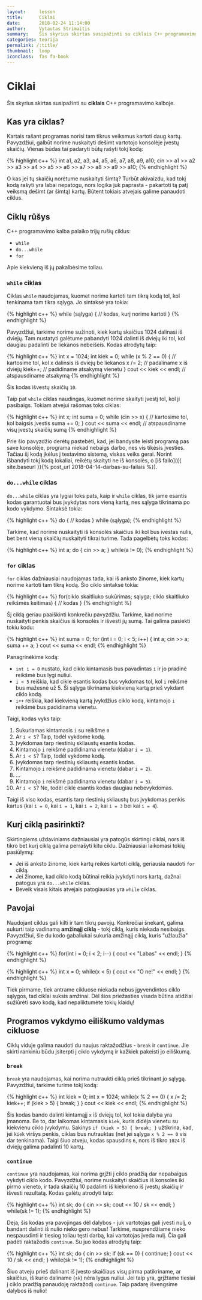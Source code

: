 ```yaml
---
layout:     lesson
title:      Ciklai
date:       2018-02-24 11:14:00
author:     Vytautas Strimaitis
summary:    Šis skyrius skirtas susipažinti su ciklais C++ programavimo kalboje.
categories: teorija
permalink: /:title/
thumbnail:  loop
iconclass:  fas fa-book
---
```

# Ciklai
Šis skyrius skirtas susipažinti su **ciklais** C++ programavimo kalboje.

## Kas yra ciklas?
Kartais rašant programas norisi tam tikrus veiksmus kartoti daug kartų. Pavyzdžiui, galbūt norime nuskaityti dešimt vartotojo konsolėje įvestų skaičių. Vienas būdas tai padaryti būtų rašyti tokį kodą:

{% highlight c++ %}
int a1, a2, a3, a4, a5, a6, a7, a8, a9, a10;
cin >> a1 >> a2 >> a3 >> a4 >> a5 >> a6 >> a7 >> a8 >> a9 >> a10;
{% endhighlight %}

O kas jei tų skaičių norėtume nuskaityti šimtą? Turbūt akivaizdu, kad tokį kodą rašyti yra labai nepatogu, nors logika juk paprasta - pakartoti tą patį veiksmą dešimt (ar šimtą) kartų. Būtent tokiais atvejais galime panaudoti ciklus.

## Ciklų rūšys
C++ programavimo kalba palaiko trijų rušių ciklus:
* `while`
* `do...while`
* `for`

Apie kiekvieną iš jų pakalbėsime toliau.

### `while` ciklas
Ciklas `while` naudojamas, kuomet norime kartoti tam tikrą kodą tol, kol tenkinama tam tikra sąlyga. Jo sintaksė yra tokia:

{% highlight c++ %}
while (sąlyga) {
    // kodas, kurį norime kartoti
}
{% endhighlight %}

Pavyzdžiui, tarkime norime sužinoti, kiek kartų skaičius 1024 dalinasi iš dviejų. Tam nustatyti galėtume pabandyti 1024 dalinti iš dviejų iki tol, kol daugiau padalinti be liekanos nebeišeis. Kodas atrodytų taip:

{% highlight c++ %}
int x = 1024;
int kiek = 0;
while (x % 2 == 0) { // kartosime tol, kol x dalinsis iš dviejų be liekanos
    x /= 2; // padaliname x iš dviejų
    kiek++; // padidiname atsakymą vienetu
}
cout << kiek << endl; // atspausdiname atsakymą
{% endhighlight %}

Šis kodas išvestų skaičių `10`.

Taip pat `while` ciklas naudingas, kuomet norime skaityti įvestį tol, kol ji pasibaigs. Tokiam atvejui rašomas toks ciklas:

{% highlight c++ %}
int x;
int suma = 0;
while (cin >> x) { // kartosime tol, kol baigsis įvestis
    suma += 0;
}
cout << suma << endl; // atspausdiname visų įvestų skaičių sumą
{% endhighlight %}

Prie šio pavyzdžio derėtų pastebėti, kad, jei bandysite leisti programą pas save konsolėje, programa niekad nebaigs darbo, nes vis tikėsis įvesties. Tačiau šį kodą įkėlus į testavimo sistemą, viskas veiks gerai. Norint išbandyti tokį kodą lokaliai, reikėtų skaityti ne iš konsolės, o [iš failo]({{ site.baseurl }}{% post_url 2018-04-14-darbas-su-failais %}).

### `do...while` ciklas
`do...while` ciklas yra lygiai toks pats, kaip ir `while` ciklas, tik jame esantis kodas garantuotai bus įvykdytas nors vieną kartą, nes sąlyga tikrinama po kodo vykdymo. Sintaksė tokia:

{% highlight c++ %}
do {
    // kodas
} while (sąlyga);
{% endhighlight %}

Tarkime, kad norime nuskaityti iš konsolės skaičius iki kol bus ivestas nulis, bet bent vieną skaičių nuskaityti tikrai turime. Tada pagelbėtų toks kodas:

{% highlight c++ %}
int a;
do {
    cin >> a;
} while(a != 0);
{% endhighlight %}

### `for` ciklas
`for` ciklas dažniausiai naudojamas tada, kai iš anksto žinome, kiek kartų norime kartoti tam tikrą kodą. Šio ciklo sintaksė tokia:

{% highlight c++ %}
for(ciklo skaitliuko sukūrimas; sąlyga; ciklo skaitliuko reikšmės keitimas) {
    // kodas
}
{% endhighlight %}

Šį ciklą geriau paaiškinti konkrečiu pavyzdžiu. Tarkime, kad norime nuskaityti penkis skaičius iš konsolės ir išvesti jų sumą. Tai galima pasiekti tokiu kodu:

{% highlight c++ %}
int suma = 0;
for (int i = 0; i < 5; i++) {
    int a;
    cin >> a;
    suma += a;
}
cout << suma << endl;
{% endhighlight %}

Panagrinėkime kodą:
* `int i = 0` nustato, kad ciklo kintamasis bus pavadintas `i` ir jo pradinė reikšmė bus lygi nuliui.
* `i < 5` reiškia, kad cikle esantis kodas bus vykdomas tol, kol `i` reikšmė bus mažesnė už 5. Ši sąlyga tikrinama kiekvieną kartą prieš vykdant ciklo kodą.
* `i++` reiškia, kad kiekvieną kartą įvykdžius ciklo kodą, kintamojo `i` reikšmė bus padidinama vienetu.

Taigi, kodas vyks taip:
1. Sukuriamas kintamasis `i` su reikšme `0`
2. Ar `i < 5`? Taip, todėl vykdome kodą.
3. Įvykdomas tarp riestinių skliaustų esantis kodas.
4. Kintamojo `i` reikšmė padidinama vienetu (dabar `i = 1`).
5. Ar `i < 5`? Taip, todėl vykdome kodą.
6. Įvykdomas tarp riestinių skliaustų esantis kodas.
7. Kintamojo `i` reikšmė padidinama vienetu (dabar `i = 2`).
8. ...
9. Kintamojo `i` reikšmė padidinama vienetu (dabar `i = 5`).
10. Ar `i < 5`? Ne, todėl cikle esantis kodas daugiau nebevykdomas.

Taigi iš viso kodas, esantis tarp riestinių skliaustų bus įvykdomas penkis kartus (kai `i = 0`, kai `i = 1`, kai `i = 2`, kai `i = 3` bei kai `i = 4`).

## Kurį ciklą pasirinkti?
Skirtingiems uždaviniams dažniausiai yra patogūs skirtingi ciklai, nors iš tikro bet kurį ciklą galima perrašyti kitu ciklu. Dažniausiai laikomasi tokių pasiūlymų:
* Jei iš anksto žinome, kiek kartų reikės kartoti ciklą, geriausia naudoti `for` ciklą.
* Jei žinome, kad ciklo kodą būtinai reikia įvykdyti nors kartą, dažnai patogus yra `do...while` ciklas.
* Beveik visais kitais atvejais patogiausias yra `while` ciklas.

## Pavojai
Naudojant ciklus gali kilti ir tam tikrų pavojų. Konkrečiai šnekant, galima sukurti taip vadinamą **amžinąjį ciklą** - tokį ciklą, kuris niekada nesibaigs. Pavyzdžiui, šie du kodo gabaliukai sukuria amžinąjį ciklą, kuris "užlaužia" programą:

{% highlight c++ %}
for(int i = 0; i < 2; i--) {
    cout << "Labas" << endl;
}
{% endhighlight %}

{% highlight c++ %}
int x = 0;
while(x < 5) {
    cout << "O ne!" << endl;
}
{% endhighlight %}

Tiek pirmame, tiek antrame cikluose niekada nebus įgyvendintos ciklo sąlygos, tad ciklai suksis amžinai. Dėl šios priežasties visada būtina atidžiai sužiūrėti savo kodą, kad nepaliktumėte tokių klaidų!

## Programos vykdymo eiliškumo valdymas cikluose
Ciklų viduje galima naudoti du naujus raktažodžius - `break` ir `continue`. Jie skirti rankiniu būdu įsiterpti į ciklo vykdymą ir kažkiek pakeisti jo eiliškumą.

### `break`
`break` yra naudojamas, kai norima nutraukti ciklą prieš tikrinant jo sąlygą. Pavyzdžiui, tarkime turime tokį kodą:

{% highlight c++ %}
int kiek = 0;
int x = 1024;
while(x % 2 == 0) {
    x /= 2;
    kiek++;
    if (kiek > 5) {
        break;
    }
}
cout << kiek << endl;
{% endhighlight %}

Šis kodas bando dalinti kintamąjį `x` iš dviejų tol, kol tokia dalyba yra įmanoma. Be to, dar laikomas kintamasis `kiek`, kuris didėja vienetu su kiekvienu ciklo įvykdymu. Sakinys `if (kiek > 5) { break; }` užtikrina, kad, jei `kiek` viršys penkis, ciklas bus nutrauktas (net jei sąlyga `x % 2 == 0` vis dar tenkinama). Taigi šiuo atveju, kodas spausdins `6`, nors iš tikro `1024` iš dviejų galima padalinti 10 kartų.

### `continue`
`continue` yra naudojamas, kai norima grįžti į ciklo pradžią dar nepabaigus vykdyti ciklo kodo. Pavyzdžiui, norime nuskaityti skaičius iš konsolės iki pirmo vieneto, ir tada skaičių 10 padalinti iš kiekvieno iš įvestų skaičių ir išvesti rezultatą. Kodas galėtų atrodyti taip:

{% highlight c++ %}
int sk;
do {
    cin >> sk;
    cout << 10 / sk << endl;
} while(sk != 1);
{% endhighlight %}

Deja, šis kodas yra pavojingas dėl dalybos - juk vartotojas gali įvesti nulį, o bandant dalinti iš nulio nieko gero nebus! Tarkime, nusprendžiame nieko nespausdinti ir tiesiog toliau tęsti darbą, kai vartotojas įveda nulį. Čia gali padėti raktažodis `continue`. Su juo kodas atrodytų taip:

{% highlight c++ %}
int sk;
do {
    cin >> sk;
    if (sk == 0) {
        continue;
    }
    cout << 10 / sk << endl;
} while(sk != 1);
{% endhighlight %}

Šiuo atveju prieš dalinant iš įvesto skaičiaus visų pirma patikriname, ar skaičius, iš kurio daliname (`sk`) nėra lygus nuliui. Jei taip yra, grįžtame tiesiai į ciklo pradžią panaudoję raktažodį `continue`. Taip padarę išvengsime dalybos iš nulio!
